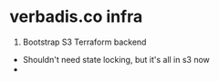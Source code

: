 # verbadis.co infra

1. Bootstrap S3 Terraform backend
  - Shouldn't need state locking, but it's all in s3 now
  - 
